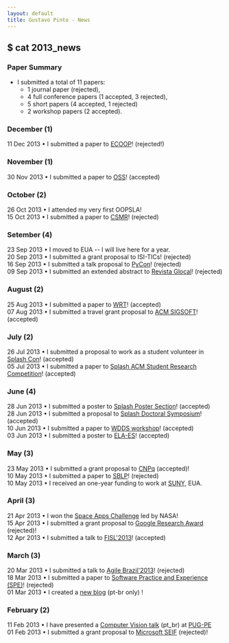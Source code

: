 ```yaml
---
layout: default
title: Gustavo Pinto - News
---
```


## $ cat 2013_news

### Paper Summary

* I submitted a total of 11 papers:
  * 1 journal paper (rejected),
  * 4 full conference papers (1 accepted, 3 rejected),
  * 5 short papers (4 accepted, 1 rejected)
  * 2 workshop papers (2 accepted).


### December (1)
11 Dec 2013 &#8226; I submitted a paper to <a href="http://ecoop14.it.uu.se">ECOOP</a>! (rejected!)<br />

### November (1)
30 Nov 2013 &#8226; I submitted a paper to <a href="http://oss2014.case.unibz.it">OSS</a>! (accepted)<br />


### October (2)
26 Oct 2013 &#8226; I attended my very first OOPSLA!<br />
15 Oct 2013 &#8226; I submitted a paper to <a href="http://ansymo.ua.ac.be/csmr-wcre/">CSMR</a>! (rejected)<br />


### Setember (4)
23 Sep 2013 &#8226; I moved to EUA -- I will live here for a year.<br />
20 Sep 2013 &#8226; I submitted a grant proposal to ISI-TICs! (rejected)<br />
16 Sep 2013 &#8226; I submitted a talk proposal to <a href="https://us.pycon.org/2014/">PyCon</a>! (rejected)<br />
09 Sep 2013 &#8226; I submitted an extended abstract to <a href="http://www.revistaglocal.org.br/">Revista Glocal</a>! (rejected)<br />


### August (2)
25 Aug 2013 &#8226; I submitted a paper to <a href="http://refactoring.info/WRT13/">WRT</a>! (accepted)<br />
07 Aug 2013 &#8226; I submitted a travel grant proposal to <a href="http://www.sigplan.org/PAC.htm">ACM SIGSOFT</a>! (accepted)<br />

### July (2)

26 Jul 2013 &#8226; I submitted a proposal to work as a student volunteer in <a href="http://splashcon.org/2013/cfp/689">Splash Con</a>! (accepted)<br />
05 Jul 2013 &#8226; I submitted a paper to <a href="http://splashcon.org/2013/cfp/due-july-05-2013/664-acm-student-research-competition">Splash ACM Student Research Competition</a>! (accepted)<br />

### June (4)

28 Jun 2013 &#8226; I submitted a poster to <a href="http://splashcon.org/2013/cfp/due-june-28-2013/648-posters">Splash Poster Section</a>! (accepted)<br />
28 Jun 2013 &#8226; I submitted a proposal to <a href="http://splashcon.org/2013/cfp/due-june-28-2013/655-doctoral-symposium">Splash Doctoral Symposium</a>! (accepted)<br />
10 Jun 2013 &#8226; I submitted a paper to <a href="http://wdds.ufpb.br/2013/index.php">WDDS workshop</a>! (accepted) <br />
03 Jun 2013 &#8226; I submitted a poster to <a href="http://www.inf.ufrgs.br/elaes2013/">ELA-ES</a>! (accepted)<br />

### May (3)

23 May 2013 &#8226; I submitted a grant proposal to <a href="http://www.cnpq.br/web/guest/chamadas-publicas?p_p_id=resultadosportlet_WAR_resultadoscnpqportlet_INSTANCE_0ZaM&filtro=abertas&detalha=chamadaDivulgada&idDivulgacao=2901">CNPq</a> (accepted)!<br />
10 May 2013 &#8226; I submitted a paper to <a href="http://cbsoft2013.unb.br/en/sblp-en">SBLP</a>! (rejected) <br />
10 May 2013 &#8226; I received an one-year funding to work at <a href="http://www.suny.edu/">SUNY</a>, EUA. <br />

### April (3)

21 Apr 2013 &#8226; I won the <a href="http://spaceappschallenge.org/awards/">Space Apps Challenge</a> led by NASA! <br />
15 Apr 2013 &#8226; I submitted a grant proposal to <a href="http://research.google.com/university/relations/research_awards.html">Google Research Award</a> (rejected)!<br />
12 Apr 2013 &#8226; I submitted a talk to <a href="http://softwarelivre.org/fisl14"> FISL'2013</a>! (accepted) <br />

### March (3)

20 Mar 2013 &#8226; I submitted a talk to <a href="http://www.agilebrazil.com/2013/">Agile Brazil'2013</a>! (rejected) <br />
18 Mar 2013 &#8226; I submitted a paper to <a href="http://onlinelibrary.wiley.com/journal/10.1002/(ISSN)1097-024X">Software Practice and Experience (SPE)</a>! (rejected)<br />
01 Mar 2013 &#8226; I created a <a href="http://blog.gustavopinto.org">new blog</a> (pt-br only) !<br />

### February (2)
11 Feb 2013 &#8226; I have presented a <a href="http://www.slideshare.net/gustavopinto/python-simplecv">Computer Vision talk</a> (pt_br) at <a href="http://pug.pe">PUG-PE</a><br/>
01 Feb 2013 &#8226; I submitted a grant proposal to <a href="http://research.microsoft.com/en-us/collaboration/focus/cs/seif.aspx">Microsoft SEIF</a> (rejected)!<br />
